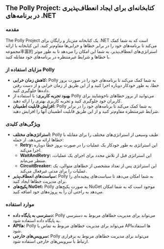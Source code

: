 ## The Polly Project: کتابخانه‌ای برای ایجاد انعطاف‌پذیری در برنامه‌های .NET

### مقدمه

The Polly Project یک کتابخانه متن‌باز و رایگان برای .NET است که به شما کمک می‌کند تا برنامه‌های خود را در برابر خطاها و خرابی‌ها مقاوم‌تر کنید. این کتابخانه با ارائه مجموعه丰富的 استراتژی‌های انعطاف‌پذیر، به شما این امکان را می‌دهد تا به طور موثر با خطاها و شرایط غیرمنتظره در برنامه‌های خود مقابله کنید.

### مزایای استفاده از Polly

* **کاهش زمان خرابی:** Polly به شما کمک می‌کند تا برنامه‌های خود را در صورت بروز خطا، به طور خودکار دوباره اجرا کنید و از این طریق از زمان خرابی و از دست رفتن داده‌ها جلوگیری کنید.
* **بهبود تجربه کاربری:** با استفاده از Polly می‌توانید از بروز خطاهای ناخوشایند برای کاربران خود جلوگیری کنید و تجربه کاربری بهتری را ارائه دهید.
* **افزایش قابلیت اطمینان:** Polly به شما کمک می‌کند تا برنامه‌های خود را در برابر شرایط غیرمنتظره مقاوم‌تر کنید و از این طریق قابلیت اطمینان آنها را افزایش دهید.

### ویژگی‌های کلیدی

* **استراتژی‌های مختلف:** Polly طیف وسیعی از استراتژی‌های مختلف را برای مقابله با خطاها ارائه می‌دهد، از جمله:
    * **Retry:** این استراتژی به طور خودکار یک عملیات را در صورت بروز خطا دوباره اجرا می‌کند.
    * **WaitAndRetry:** این استراتژی قبل از تلاش مجدد برای اجرای یک عملیات، منتظر می‌ماند.
    * **CircuitBreaker:** این استراتژی پس از تعداد مشخصی از خطاهای متوالی، یک عملیات را برای مدتی غیرفعال می‌کند.
* **سیاست‌های انعطاف‌پذیر:** Polly به شما امکان می‌دهد تا سیاست‌های پیچیده‌ای را برای مدیریت خطاها ایجاد کنید.
* **پکیج‌های NuGet:** Polly به صورت پکیج‌های NuGet موجود است که به شما امکان می‌دهد به راحتی آن را به پروژه‌های خود اضافه کنید.

### موارد استفاده

* **دسترسی به پایگاه داده:** Polly می‌تواند برای مدیریت خطاهای مربوط به دسترسی به پایگاه داده استفاده شود.
* **APIها:** Polly می‌تواند برای مدیریت خطاهای مربوط به تماس با APIها استفاده شود.
* **سرویس‌های خارجی:** Polly می‌تواند برای مدیریت خطاهای مربوط به برقراری ارتباط با سرویس‌های خارجی استفاده شود.
